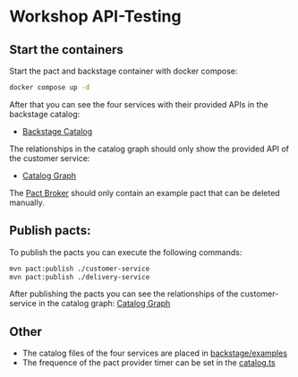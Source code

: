 # Workshop API-Testing

## Start the containers
Start the pact and backstage container with docker compose:

```sh
docker compose up -d 
```

After that you can see the four services with their provided APIs in the backstage catalog:
- [Backstage Catalog](http://localhost:7007/)

The relationships in the catalog graph should only show the provided API of the customer service: 
- [Catalog Graph](http://localhost:7007/catalog-graph?rootEntityRefs%5B%5D=component%3Adefault%2Fcustomer-service&maxDepth=%E2%88%9E&selectedKinds%5B%5D=api&selectedKinds%5B%5D=component&unidirectional=false&mergeRelations=true&direction=LR&showFilters=true)

The [Pact Broker](http://localhost:9292/) should only contain an example pact that can be deleted manually.

## Publish pacts:

To publish the pacts you can execute the following commands:
```sh
mvn pact:publish ./customer-service
mvn pact:publish ./delivery-service
```

After publishing the pacts you can see the relationships of the customer-service in the catalog graph: [Catalog Graph](http://localhost:7007/catalog-graph?rootEntityRefs%5B%5D=component%3Adefault%2Fcustomer-service&maxDepth=%E2%88%9E&selectedKinds%5B%5D=api&selectedKinds%5B%5D=component&unidirectional=false&mergeRelations=true&direction=LR&showFilters=true)


## Other

- The catalog files of the four services are placed in [backstage/examples](backstage/examples)
- The frequence of the pact provider timer can be set in the [catalog.ts](backstage/packages/backend/src/plugins/catalog.ts)